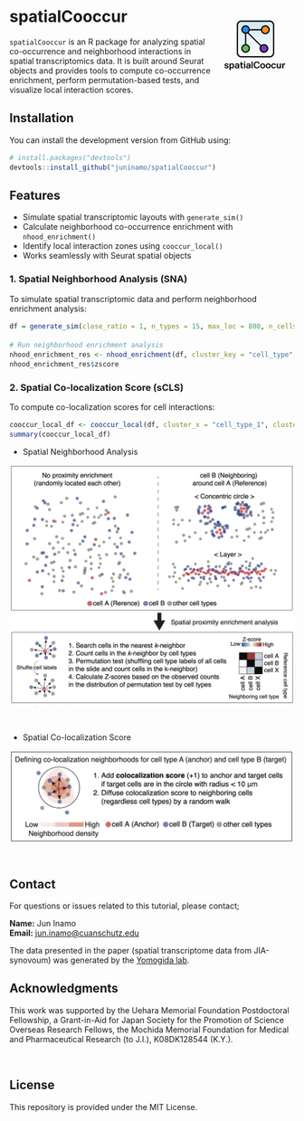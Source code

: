 
# spatialCooccur <img src="man/figures/logo.png" align="right" height="138" />

`spatialCooccur` is an R package for analyzing spatial co-occurrence and
neighborhood interactions in spatial transcriptomics data. It is built
around Seurat objects and provides tools to compute co-occurrence
enrichment, perform permutation-based tests, and visualize local
interaction scores.

## Installation

You can install the development version from GitHub using:

``` r
# install.packages("devtools")
devtools::install_github("juninamo/spatialCooccur")
```

## Features

- Simulate spatial transcriptomic layouts with `generate_sim()`
- Calculate neighborhood co-occurrence enrichment with
  `nhood_enrichment()`
- Identify local interaction zones using `cooccur_local()`
- Works seamlessly with Seurat spatial objects

### 1. Spatial Neighborhood Analysis (SNA)
To simulate spatial transcriptomic data and perform neighborhood enrichment analysis:

```r
df = generate_sim(close_ratio = 1, n_types = 15, max_loc = 800, n_cells = 500, test_type = "circle", distance_param = 20, seed=1234)

# Run neighborhood enrichment analysis
nhood_enrichment_res <- nhood_enrichment(df, cluster_key = "cell_type", neighbors.k = 30, n_perms = 100, seed = 1234, n_jobs = 4)
nhood_enrichment_res$zscore
```

### 2. Spatial Co-localization Score (sCLS)
To compute co-localization scores for cell interactions:

```r
cooccur_local_df <- cooccur_local(df, cluster_x = "cell_type_1", cluster_y = "cell_type_2", neighbors.k = 30, radius = 30)
summary(cooccur_local_df)
```
<!-- 
## Citation 
Jun Inamo, Roselyn Fierkens, Michael R CLay, Anna Helena Jonsson, Clara Lin, Kari Hayes, Nathan Rogers, Heather Leach, Kentaro Yomogida. Subcellular spatial transcriptomics reveals immune–stromal crosstalk within the synovium of patients with juvenile idiopathic arthritis. [*bioRxiv*](https://www.biorxiv.org/XX), doi:[https://doi.org/XX](https://doi.org/XX)

- Study design and identified cell clusters in JIA-synovium

<kbd>
<img src="man/figures/Figure1.png" width="800" align="center">
</kbd>

&nbsp;&nbsp;
-->

- Spatial Neighborhood Analysis

<kbd>
<img src="man/figures/Figure2.png" width="800" align="center">
</kbd>

&nbsp;&nbsp;

- Spatial Co-localization Score

<kbd>
<img src="man/figures/Figure3.png" width="800" align="center">
</kbd>

&nbsp;&nbsp;


## Contact
For questions or issues related to this tutorial, please contact;

**Name:** Jun Inamo  
**Email:** jun.inamo@cuanschutz.edu  

The data presented in the paper (spatial transcriptome data from JIA-synovoum) was generated by the [Yomogida lab](https://www.yomogidalab.com/).

## Acknowledgments
This work was supported by the Uehara Memorial Foundation Postdoctoral Fellowship, a Grant-in-Aid for Japan Society for the Promotion of Science Overseas Research Fellows, the Mochida Memorial Foundation for Medical and Pharmaceutical Research (to J.I.), K08DK128544 (K.Y.). 

&nbsp;&nbsp;

## License
This repository is provided under the MIT License.

